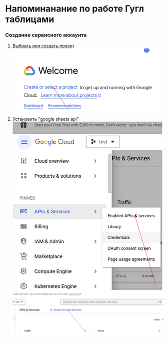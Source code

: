 # Напоминанание по работе Гугл таблицами 

### Создание сервисного аккаунта

1. [Выбрать или создать проект](https://console.cloud.google.com/welcome)
    ![Создание проекта](https://github.com/chernyshev-aleksey/googlesheets/blob/main/images/Create_project.png)
2. Установить "google sheets api" ![меню выбора api](https://github.com/chernyshev-aleksey/googlesheets/blob/main/images/add_api_google_sheets.png)
![меню выбора api](https://github.com/chernyshev-aleksey/googlesheets/blob/main/images/add_api_googlesheets.png)